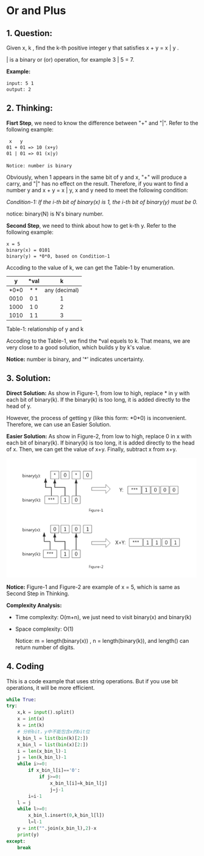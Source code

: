 # **Or and Plus**

## **1. Question:**

Given x, k , find the k-th positive integer y that satisfies x + y = x | y . 

| is a binary or (or) operation, for example 3 | 5 = 7.

**Example:**
    
    input: 5 1
    output: 2

## **2. Thinking:**

**Fisrt Step**, we need to know the difference between "+" and "|". Refer to the following example:

     x   y
    01 + 01 => 10 (x+y)
    01 | 01 => 01 (x|y)

    Notice: number is binary

Obviously, when 1 appears in the same bit of y and x, "+" will produce a carry, and "|" has no effect on the result. Therefore, if you want to find a number y and x + y = x | y, x and y need to meet the following condition:

*Condition-1: If the i-th bit of binary(x) is 1, the i-th bit of binary(y) must be 0.*

notice: binary(N) is N's binary number.

**Second Step**, we need to think about how to get k-th y. Refer to the following example: 
    
    x = 5
    binary(x) = 0101 
    binary(y) = *0*0, based on Condition-1

Accoding to the value of k, we can get the Table-1 by enumeration.

|y     |*val|k   |
|:----:|:--:|:--:|
|\*0\*0|* * | any (decimal)|
|0010  |0 1 |  1 |
|1000  |1 0 |  2 |
|1010  |1 1 |  3 |
Table-1: relationship of y and k

Accoding to the Table-1, we find the *val equels to k. That means, we are very close to a good solution, which builds y by k's value.

**Notice:** number is binary, and '*' indicates uncertainty.

## **3. Solution:**

**Direct Solution:** As show in Figure-1, from low to high, replace * in y with each bit of binary(k). If the binary(k) is too long, it is added directly to the head of y.

However, the process of getting y (like this form: \*0\*0) is  inconvenient. Therefore, we can use an Easier Solution.

**Easier Solution:** As show in Figure-2, from low to high, replace 0 in x with each bit of binary(k). If binary(k) is too long, it is added directly to the head of x. Then, we can get the value of x+y. Finally, subtract x from x+y.

<img src="./or_plus.jpg" width = "500" />

**Notice:** Figure-1 and Figure-2 are example of x = 5, which is same as Second Step in Thinking.

**Complexity Analysis:**
    
- Time complexity: O(m+n), we just need to visit binary(x) and binary(k)
- Space complexity: O(1)

    Notice: m = length(binary(x)) , n = length(binary(k)), and length() can return number of digits.

## **4. Coding**

This is a code example that uses string operations.
But if you use bit operations, it will be more efficient.

```python
while True:
try:
    x,k = input().split()
    x = int(x)
    k = int(k)
    # 分析bit，y中不能包含x的bit位
    k_bin_l = list(bin(k)[2:])
    x_bin_l = list(bin(x)[2:])
    i = len(x_bin_l)-1
    j = len(k_bin_l)-1
    while i>=0:
        if x_bin_l[i]=='0':
            if j>=0:
                x_bin_l[i]=k_bin_l[j]
                j=j-1
        i=i-1
    l = j
    while l>=0:
        x_bin_l.insert(0,k_bin_l[l])
        l=l-1
    y = int("".join(x_bin_l),2)-x
    print(y)
except:
    break
```
